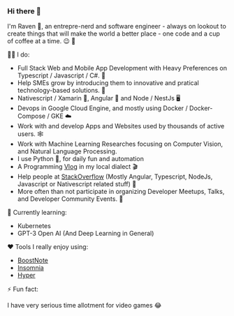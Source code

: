 ### Hi there 👋

I'm Raven 🦅, an entrepre-nerd and software engineer - always on lookout to create things that will make the world a better place - one code and a cup of coffee at a time. :wink: 🚀

👨‍💻 I do:
- Full Stack Web and Mobile App Development with Heavy Preferences on Typescript / Javascript / C#. 🤖
- Help SMEs grow by introducing them to innovative and pratical technology-based solutions. 💼
- Nativescript / Xamarin 📱, Angular 🚀  and Node / NestJs 🖥️
- Devops in Google Cloud Engine, and mostly using Docker / Docker-Compose / GKE ☁️
- Work with and develop Apps and Websites used by thousands of active users. 🕸️
- Work with Machine Learning Researches focusing on Computer Vision, and Natural Language Processing.
- I use Python 🐍, for daily fun and automation
- A Programming [Vlog](https://www.youtube.com/channel/UCWjOAD7q-sWi-vM803PZFHw) in my local dialect 🎬
- Help people at [StackOverflow](https://stackoverflow.com/users/689601/raven) (Mostly Angular, Typescript, NodeJs, Javascript or Nativescript related stuff) 💬
- More often than not participate in organizing Developer Meetups, Talks, and Developer Community Events. 📣


🌱 Currently learning:
- Kubernetes
- GPT-3 Open AI (And Deep Learning in General) 

:heart: Tools I really enjoy using:
- [BoostNote](https://boostnote.io/)
- [Insomnia](https://insomnia.rest/)
- [Hyper](https://hyper.is/)

⚡ Fun fact: 

I have very serious time allotment for video games :joy:

<!--
**coderaven/coderaven** is a ✨ _special_ ✨ repository because its `README.md` (this file) appears on your GitHub profile.

Here are some ideas to get you started:

- 🔭 I’m currently working on ...
- 🌱 I’m currently learning ...
- 👯 I’m looking to collaborate on ...
- 🤔 I’m looking for help with ...
- 💬 Ask me about ...
- 📫 How to reach me: ...
- 😄 Pronouns: ...
- ⚡ Fun fact: ...
-->

